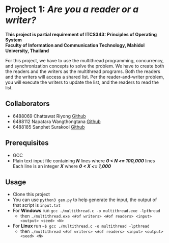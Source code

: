 # Project 1: _Are you a reader or a writer?_
__This project is partial requirement of ITCS343: Principles of Operating System__  
__Faculty of Information and Communication Technology, Mahidol University, Thailand__  

For this project, we have to use the multithread programming, concurrency, and synchronization concepts to solve the problem. We have to create both the readers and the writers as
the multithread programs. Both the readers and the writers will access a shared list. Per the reader-and-writer problem, you will execute the writers to update the list, and the readers to read the list.

## Collaborators
- 6488069 Chattawat Riyong [Github](https://github.com/derKirschbaum)
- 6488112 Napatara Wangthongtana [Github](https://github.com/PattyaWang)
- 6488185 Sanphet Surakool [Github](https://github.com/MonikaElisch)

## Prerequisites
- GCC
- Plain text input file containing ***N*** lines where ***0 < N <= 100,000*** lines  
Each line is an integer ***X*** where ***0 < X <= 1,000***

## Usage
- Clone this project
- You can use `python3 gen.py` to help generate the input, the output of that script is `input.txt`
- For __Windows__ run `gcc ./multithread.c -o multithread.exe -lpthread`
  - then `./multithread.exe <#of writers> <#of readers> <input> <output> <seed> <N>`
- For __Linux__ run `~$ gcc ./multithread.c -o multithread -lpthread`
  - then `./multithread <#of writers> <#of readers> <input> <output> <seed> <N>`
